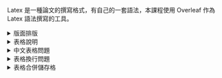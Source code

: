 
Latex 是一種論文的撰寫格式，有自己的一套語法，本課程使用 Overleaf 作為 Latex 語法撰寫的工具。



<details>
<Summary>
  版面排版
</Summary>

## 程式碼

```
\documentclass[a4paper,12pt,twoside]{book}
\usepackage{xeCJK}
\begin{document}
\begin{titlepage}
\begin{center}        % 版面置中
\vspace{0.5cm}        % 文字間距 
\LARGE               
Department Name\\       % // -> 跳行
University Name\\
Master Thesis/Doctoral Dissertation\\
\vspace{1.5cm}
\textbf{ Thesis Title}   % 文字加粗
\vspace{1.5cm}
\textbf{ Author Name}
\vfill
\textbf{ Adivisor: Prof. Name}
\vspace{0.8cm}
Date
\end{center}
\end{titlepage}
\end{document}
```

## 顯示結果
<img src="01.jpg" width=400 height=400 />

</details>

<details>
<Summary>
表格說明  
</Summary>

## 程式碼

```
\begin{tabular}[t]{|l|l|l|}
\hline
column1 & column2 & column3 \\
\hline
   item1 & item2 & item3 \\
   itemA & itemB & itemC \\
\hline
\end{tabular} 
```
## 顯示結果
<img src="02.jpg" width=400 height=200 />

## 程式說明
\begin{tabular}[t]{|l|l|l|} ：首先 [t] 代表top，|l|:靠左，|c|:置中，|r|:靠右。

<hr>
<hr>

## 程式碼

```
\begin{tabular}{|l|c|c|}
\hline
\diagbox{Subject}{Score}{Name} & AAA & BBB \\
\hline
   Math & 80 & 90 \\
\hline
   Chinese & \diagbox[dir=SW]{85}{82} & 88 \\
\hline
\end{tabular} 
```
## 顯示結果
<img src="03.jpg" width=400 height=200 />

## 程式說明
<img src="04.jpg" width=500 height=300 />

</details>


<details>
<Summary>
中文表格問題
</Summary>

## 程式碼

```
\begin{tabular}{|l|c|c|}
\hline
\diagbox{學科}{成績}{姓名} & 張小名 & 王大華 \\
\hline
   數學 & 80 & 90 \\
\hline
   國文 & \diagbox[dir=SW]{期中:85}{期末:82} & 88 \\
\hline
\end{tabular}
```

## 顯示結果
應該會出現亂碼，或是空白內容

## 解決方式
增加以下指令 <br><br>
\usepackage{ctex} <br><br>
Compiler 設定為 XeLaTex 模式 <br><br>
就可以解決中文顯示的問題 <br>

</details>

<!--    #######################    以下為說明表格換行問題          #######################         -->

<details>
<Summary>
表格換行問題
</Summary>
  
## 程式碼
以下表格內容過長不換行

```
\centering
\section*{\texttt{tabular*} environment}
\begin{tabular*}{8cm}{lll}
\hline
Start & End & Character Block Name \\
\hline
3400 & 4DB5 & CJK Unified Ideographs Extension A \\
4E00 & 9FFF & CJK Unified Ideographs \\
\hline
\end{tabular*}
```

## 顯示結果
<img src="05.jpg" width=400 height=200 />

## 程式碼
以下表格內容過長自動換行

```
\centering
\section*{\textsf{tabularx} package}
\begin{tabularx}{8cm}{llX} % 8cm 減去前兩個欄位寬度後，剩下的通通給
\hline % 第三欄位使用，文字超出的部份會自動折行
Start & End & Character Block Name \\
\hline
3400 & 4DB5 & CJK Unified Ideographs Extension A \\
4E00 & 9FFF & CJK Unified Ideographs \\
\hline
\end{tabularx}
```
## 顯示結果
<img src="06.jpg" width=400 height=200 />

## 使用說明
編輯以上程式碼會出現錯誤，請加上以下指令 <br><br>
\usepackage{tabularx}

</details>

<!--          #######################         以下為說明表格合併     #######################     -->

<details>
<Summary>
表格合併儲存格
</Summary>

## 程式碼
以下表格合併

```
\centering
\begin{tabular}{|c|c|c|c|}
\hline
\multirow{2}*{兩行合一列} & 二 & 三 & 四 \\
~ & 2 & 3 & 4 \\
\hline
\end{tabular}
```

## 顯示結果
<img src="07.jpg" width=400 height=150 />

<hr>

## 程式碼
以下表格合併

```
\begin{tabular}{|c|c|c|c|}
\hline
\multirow{2}*{兩行合一列} & 二 & 三 & 四 \\
\hline
~ & 2 & 3 & 4 \\
\hline
\end{tabular}
```

## 顯示結果
<img src="08.jpg" width=400 height=150 />

<hr>

## 程式碼
以下表格合併

```
\begin{tabular}{|c|c|c|c|}
\hline
\multirow{2}*{兩行合一列} & 二 & 三 & 四 \\
\cline{2-4}
~ & 2 & 3 & 4 \\
\hline
\end{tabular}
```

## 顯示結果
<img src="09.jpg" width=400 height=150 />

</details>




